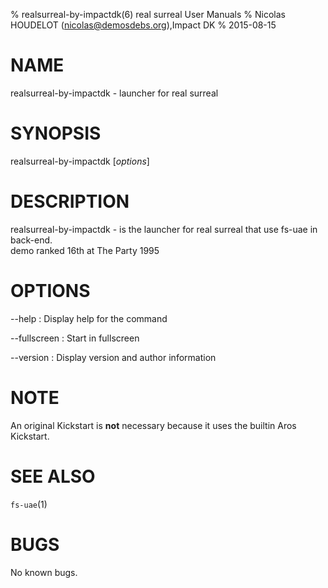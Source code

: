 % realsurreal-by-impactdk(6) real surreal User Manuals
% Nicolas HOUDELOT (nicolas@demosdebs.org),Impact DK
% 2015-08-15

# NAME
realsurreal-by-impactdk - launcher for real surreal

# SYNOPSIS
realsurreal-by-impactdk [*options*]

# DESCRIPTION
realsurreal-by-impactdk - is the launcher for real surreal that use fs-uae in back-end.  
demo ranked 16th at The Party 1995

# OPTIONS
\--help
:   Display help for the command

\--fullscreen
:   Start in fullscreen

\--version
:   Display version and author information

# NOTE
An original Kickstart is **not** necessary because it uses the builtin Aros Kickstart.

# SEE ALSO
`fs-uae`(1)

# BUGS
No known bugs.

